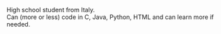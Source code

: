 High school student from Italy.<br/>
Can (more or less) code in C, Java, Python, HTML and can learn more if needed.
<!--
This README.md sucks, but I have no idea on how to improve it.
-->
